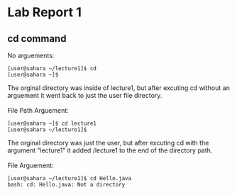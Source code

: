# Lab Report 1

## cd command
No arguements:
```
[user@sahara ~/lecture1]$ cd
[user@sahara ~]$ 
```
The orginal directory was inside of lecture1, but after excuting cd without an arguement it went back to just the user file directory.
<br />
<br />
File Path Arguement:
```
[user@sahara ~]$ cd lecture1
[user@sahara ~/lecture1]$
```
The orginal directory was just the user, but after excuting cd with the argument "lecture1" it added /lecture1 to the end of the directory path.
<br />
<br />
File Arguement:
```
[user@sahara ~/lecture1]$ cd Hello.java
bash: cd: Hello.java: Not a directory
```

